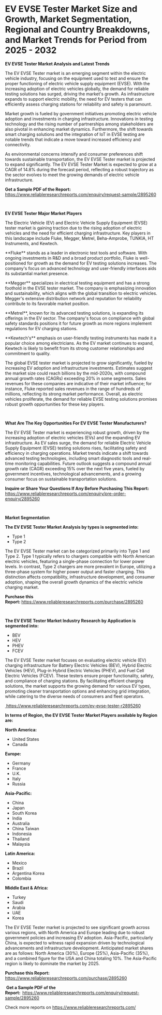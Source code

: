 <p><h1>EV EVSE Tester Market Size and Growth, Market Segmentation, Regional and Country Breakdowns, and Market Trends for Period from 2025 -  2032</h1></p><p><strong>EV EVSE Tester Market Analysis and Latest Trends</strong></p>
<p><p>The EV EVSE Tester market is an emerging segment within the electric vehicle industry, focusing on the equipment used to test and ensure the proper functioning of electric vehicle supply equipment (EVSE). With the increasing adoption of electric vehicles globally, the demand for reliable testing solutions has surged, driving the market's growth. As infrastructure expands to support electric mobility, the need for EV testers that can efficiently assess charging stations for reliability and safety is paramount.</p><p>Market growth is fueled by government initiatives promoting electric vehicle adoption and investments in charging infrastructure. Innovations in testing technology and the rising number of partnerships among stakeholders are also pivotal in enhancing market dynamics. Furthermore, the shift towards smart charging solutions and the integration of IoT in EVSE testing are notable trends that indicate a move toward increased efficiency and connectivity.</p><p>As environmental concerns intensify and consumer preferences shift towards sustainable transportation, the EV EVSE Tester market is projected to expand significantly. The EV EVSE Tester Market is expected to grow at a CAGR of 14.8% during the forecast period, reflecting a robust trajectory as the sector evolves to meet the growing demands of electric vehicle infrastructure.</p></p>
<p><strong>Get a Sample PDF of the Report:&nbsp;</strong> <a href="https://www.reliableresearchreports.com/enquiry/request-sample/2895260?utm_campaign=3002&utm_medium=2&utm_source=Github&utm_content=ia&utm_term=15032025&utm_id=ev-evse-tester">https://www.reliableresearchreports.com/enquiry/request-sample/2895260</a></p>
<p>&nbsp;</p>
<p><strong>EV EVSE Tester Major Market Players</strong></p>
<p><p>The Electric Vehicle (EV) and Electric Vehicle Supply Equipment (EVSE) tester market is gaining traction due to the rising adoption of electric vehicles and the need for efficient charging infrastructure. Key players in this landscape include Fluke, Megger, Metrel, Beha-Amprobe, TUNKIA, HT Instruments, and Kewtech.</p><p>**Fluke** stands as a leader in electronic test tools and software. With ongoing investments in R&D and a broad product portfolio, Fluke is well-positioned for growth as the demand for EV testing solutions increases. The company's focus on advanced technology and user-friendly interfaces aids its substantial market presence.</p><p>**Megger** specializes in electrical testing equipment and has a strong foothold in the EVSE tester market. The company is emphasizing innovation and sustainability, which aligns with the global transition to electric vehicles. Megger's extensive distribution network and reputation for reliability contribute to its favorable market position.</p><p>**Metrel**, known for its advanced testing solutions, is expanding its offerings in the EV sector. The company's focus on compliance with global safety standards positions it for future growth as more regions implement regulations for EV charging stations.</p><p>**Kewtech's** emphasis on user-friendly testing instruments has made it a popular choice among electricians. As the EV market continues to expand, Kewtech is likely to benefit from its strong customer relationships and commitment to quality.</p><p>The global EVSE tester market is projected to grow significantly, fueled by increasing EV adoption and infrastructure investments. Estimates suggest the market size could reach billions by the mid-2020s, with compound annual growth rates (CAGRs) exceeding 20% in some segments. Sales revenues for these companies are indicative of their market influence; for instance, Fluke reported sales revenues in the range of hundreds of millions, reflecting its strong market performance. Overall, as electric vehicles proliferate, the demand for reliable EVSE testing solutions promises robust growth opportunities for these key players.</p></p>
<p>&nbsp;</p>
<p><strong>What Are The Key Opportunities For EV EVSE Tester Manufacturers?</strong></p>
<p><p>The EV EVSE Tester market is experiencing robust growth, driven by the increasing adoption of electric vehicles (EVs) and the expanding EV infrastructure. As EV sales surge, the demand for reliable Electric Vehicle Supply Equipment (EVSE) testing solutions rises, facilitating safety and efficiency in charging operations. Market trends indicate a shift towards advanced testing technologies, including smart diagnostic tools and real-time monitoring capabilities. Future outlook suggests a compound annual growth rate (CAGR) exceeding 15% over the next five years, fueled by government incentives, technological advancements, and a growing consumer focus on sustainable transportation solutions.</p></p>
<p><strong>Inquire or Share Your Questions If Any Before Purchasing This Report:</strong> <a href="https://www.reliableresearchreports.com/enquiry/pre-order-enquiry/2895260?utm_campaign=3002&utm_medium=2&utm_source=Github&utm_content=ia&utm_term=15032025&utm_id=ev-evse-tester">https://www.reliableresearchreports.com/enquiry/pre-order-enquiry/2895260</a></p>
<p>&nbsp;</p>
<p><strong>Market Segmentation</strong></p>
<p><strong>The EV EVSE Tester Market Analysis by types is segmented into:</strong></p>
<p><ul><li>Type 1</li><li>Type 2</li></ul></p>
<p><p>The EV EVSE Tester market can be categorized primarily into Type 1 and Type 2. Type 1 typically refers to chargers compatible with North American electric vehicles, featuring a single-phase connection for lower power levels. In contrast, Type 2 chargers are more prevalent in Europe, utilizing a three-phase system for higher power output and faster charging. This distinction affects compatibility, infrastructure development, and consumer adoption, shaping the overall growth dynamics of the electric vehicle charging market.</p></p>
<p><strong>Purchase this Report:&nbsp;</strong><a href="https://www.reliableresearchreports.com/purchase/2895260?utm_campaign=3002&utm_medium=2&utm_source=Github&utm_content=ia&utm_term=15032025&utm_id=ev-evse-tester">https://www.reliableresearchreports.com/purchase/2895260</a></p>
<p>&nbsp;</p>
<p><strong>The EV EVSE Tester Market Industry Research by Application is segmented into:</strong></p>
<p><ul><li>BEV</li><li>HEV</li><li>PHEV</li><li>FCEV</li></ul></p>
<p><p>The EV EVSE Tester market focuses on evaluating electric vehicle (EV) charging infrastructure for Battery Electric Vehicles (BEV), Hybrid Electric Vehicles (HEV), Plug-in Hybrid Electric Vehicles (PHEV), and Fuel Cell Electric Vehicles (FCEV). These testers ensure proper functionality, safety, and compliance of charging stations. By facilitating efficient charging solutions, the market supports the growing demand for various EV types, promoting cleaner transportation options and enhancing grid integration, while catering to the diverse needs of consumers and fleet operators.</p></p>
<p><a href="https://www.reliableresearchreports.com/ev-evse-tester-r2895260?utm_campaign=3002&utm_medium=2&utm_source=Github&utm_content=ia&utm_term=15032025&utm_id=ev-evse-tester">&nbsp;https://www.reliableresearchreports.com/ev-evse-tester-r2895260</a></p>
<p><strong>In terms of Region, the EV EVSE Tester Market Players available by Region are:</strong></p>
<p>
    <p> <strong> North America: </strong>
        <ul>
            <li>United States</li>
            <li>Canada</li>
        </ul>
        </p> 
    <p> <strong> Europe: </strong>
        <ul>
            <li>Germany</li>
            <li>France</li>
            <li>U.K.</li>
            <li>Italy</li>
            <li>Russia</li>
        </ul>
        </p> 
    <p> <strong> Asia-Pacific: </strong>
        <ul>
            <li>China</li>
            <li>Japan</li>
            <li>South Korea</li>
            <li>India</li>
            <li>Australia</li>
            <li>China Taiwan</li>
            <li>Indonesia</li>
            <li>Thailand</li>
            <li>Malaysia</li>
        </ul>
        </p> 
    <p> <strong> Latin America: </strong>
        <ul>
            <li>Mexico</li>
            <li>Brazil</li>
            <li>Argentina Korea</li>
            <li>Colombia</li>
        </ul>
        </p> 
    <p> <strong> Middle East & Africa: </strong>
        <ul>
            <li>Turkey</li>
            <li>Saudi</li>
            <li>Arabia</li>
            <li>UAE</li>
            <li>Korea</li>
        </ul>
    </p>
    </p>
<p><p>The EV EVSE Tester market is projected to see significant growth across various regions, with North America and Europe leading due to robust government policies and increasing EV adoption. Asia-Pacific, particularly China, is expected to witness rapid expansion driven by technological advancements and infrastructure development. Anticipated market shares are as follows: North America (30%), Europe (25%), Asia-Pacific (35%), and a combined figure for the USA and China totaling 10%. The Asia-Pacific region is likely to dominate the market by 2025.</p></p>
<p><strong>Purchase this Report: </strong><a href="https://www.reliableresearchreports.com/purchase/2895260?utm_campaign=3002&utm_medium=2&utm_source=Github&utm_content=ia&utm_term=15032025&utm_id=ev-evse-tester">https://www.reliableresearchreports.com/purchase/2895260</a></p>
<p>&nbsp;<strong>Get a Sample PDF of the Report:&nbsp;&nbsp;</strong><a href="https://www.reliableresearchreports.com/enquiry/request-sample/2895260?utm_campaign=3002&utm_medium=2&utm_source=Github&utm_content=ia&utm_term=15032025&utm_id=ev-evse-tester">https://www.reliableresearchreports.com/enquiry/request-sample/2895260</a></p>
<p><strong></strong></p>
<p>Check more reports on <a href="https://www.reliableresearchreports.com/?utm_campaign=3002&utm_medium=2&utm_source=Github&utm_content=ia&utm_term=15032025&utm_id=ev-evse-tester">https://www.reliableresearchreports.com/</a></p>